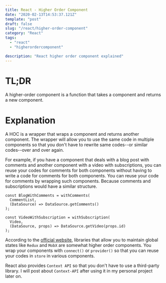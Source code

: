 ```yaml
---
title: React - Higher Order Component
date: "2020-02-13T14:53:37.121Z"
template: "post"
draft: false
slug: "/react/higher-order-component"
category: "React"
tags:
  - "react"
  - "higherordercomponent"

description: "React higher order component explained"
---
```


# TL;DR

A higher-order component is a function that takes a component and returns a new component.

# Explanation

A HOC is a wrapper that wraps a component and returns another component. The wrapper will allow you to use the same code in multiple components so that you don't have to rewrite same codes--or similar codes--over and over again.

For example, if you have a component that deals with a blog post with comments and another component with a video with subscriptions, you can reuse your codes for comments for both components without having to write a code for comments for both components. You can reuse your code for comments by wrapping such components. Because comments and subscriptions would have a similar structure.

```
const BlogWithComments = withComments(
  CommentList,
  (DataSource) => DataSource.getComments()
);

const VideoWithSubscription = withSubscription(
  Video,
  (DataSource, props) => DataSource.getVideo(props.id)
);

```

According to the [official website](https://reactjs.org/docs/higher-order-components.html), libraries that allow you to maintain global states like `Redux` and `MobX` are somewhat higher order components. You wrap your components with `connect()` or `provider()` so that you can reuse your codes in `store` in various components.

React also provides `Context API` so that you don't have to use a third-party library. I will post about `Context-API` after using it in my personal project later on.
